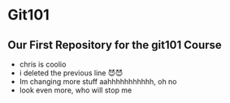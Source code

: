 # Git101

## Our First Repository for the git101 Course
- chris is coolio
- i deleted the previous line 😈😈
- Im changing more stuff aahhhhhhhhhhh, oh no
- look even more, who will stop me
